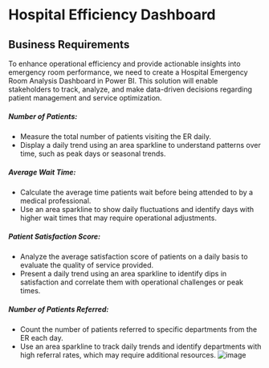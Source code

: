 # Hospital Efficiency Dashboard

## Business Requirements
To enhance operational efficiency and provide actionable insights into emergency room performance, we need to create a Hospital Emergency Room Analysis Dashboard in Power BI. This solution will enable stakeholders to track, analyze, and make data-driven decisions regarding patient management and service optimization.
##### Number of Patients:
- Measure the total number of patients visiting the ER daily.
- Display a daily trend using an area sparkline to understand patterns over time, such as peak days or seasonal trends.
##### Average Wait Time:
- Calculate the average time patients wait before being attended to by a medical professional.
- Use an area sparkline to show daily fluctuations and identify days with higher wait times that may require operational adjustments.
##### Patient Satisfaction Score:
- Analyze the average satisfaction score of patients on a daily basis to evaluate the quality of service provided.
- Present a daily trend using an area sparkline to identify dips in satisfaction and correlate them with operational challenges or peak times.
##### Number of Patients Referred:
- Count the number of patients referred to specific departments from the ER each day.
- Use an area sparkline to track daily trends and identify departments with high referral rates, which may require additional resources.
![image](https://github.com/user-attachments/assets/090f1db4-9a2f-4d9f-87ac-91bdbdcb4d6f)
